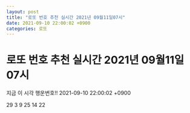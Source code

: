 ```yaml
---
layout: post
title: "로또 번호 추천 실시간 2021년 09월11일07시"
date: 2021-09-10 22:00:02 +0900
categories: 로또
---
```


# 로또 번호 추천 실시간 2021년 09월11일07시

지금 이 시각 행운번호!! 2021-09-10 22:00:02 +0900

 29  3  9  25  14  22 

